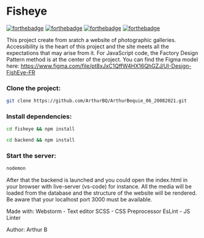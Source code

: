 # Fisheye

[![forthebadge](https://forthebadge.com/images/badges/powered-by-electricity.svg)](https://forthebadge.com) 
[![forthebadge](https://forthebadge.com/images/badges/validated-html5.svg)](https://forthebadge.com)
[![forthebadge](https://forthebadge.com/images/badges/uses-css.svg)](https://forthebadge.com)
[![forthebadge](https://forthebadge.com/images/badges/made-with-javascript.svg)](https://forthebadge.com)

This project create from sratch a website of photographic galleries.
Accessibility is the heart of this project and the site meets all the expectations that may arise from it.
For JavaScript code, the Factory Design Pattern method is at the center of the project.
You can find the Figma model here: https://www.figma.com/file/pt8xJxC1QffW4HX16QhGZJ/UI-Design-FishEye-FR

### Clone the project:
```bash
git clone https://github.com/ArthurBQ/ArthurBequie_06_20082021.git
```

### Install dependencies:
```bash
cd fisheye && npm install
```
```bash
cd backend && npm install
```

### Start the server:
```bash
nodemon
```

After that the backend is launched and you could open the index.html in your browser with live-server (vs-code) for instance.
All the media will be loaded from the database and the structure of the website will be rendered.
Be aware that your localhost port 3000 must be available.

Made with:
Webstorm - Text editor
SCSS - CSS Preprocessor
EsLint - JS Linter 

Author: Arthur B
